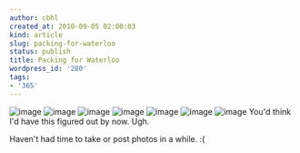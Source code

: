 ```yaml
---
author: cbhl
created_at: 2010-09-05 02:00:03
kind: article
slug: packing-for-waterloo
status: publish
title: Packing for Waterloo
wordpress_id: '280'
tags:
- '365'
---
```


![image](http://images.azuresky.ca/blog/wp-content/uploads/2010/09/wpid-IMG_20100905_001011.jpg)
![image](http://images.azuresky.ca/blog/wp-content/uploads/2010/09/wpid-IMG_20100905_001020.jpg)
![image](http://images.azuresky.ca/blog/wp-content/uploads/2010/09/wpid-IMG_20100905_001025.jpg)
![image](http://images.azuresky.ca/blog/wp-content/uploads/2010/09/wpid-IMG_20100905_001032.jpg)
![image](http://images.azuresky.ca/blog/wp-content/uploads/2010/09/wpid-IMG_20100905_001040.jpg)
![image](http://images.azuresky.ca/blog/wp-content/uploads/2010/09/wpid-IMG_20100905_001045.jpg)
![image](http://images.azuresky.ca/blog/wp-content/uploads/2010/09/wpid-IMG_20100905_001050.jpg)
You'd think I'd have this figured out by now. Ugh.

Haven't had time to take or post photos in a while. :(

